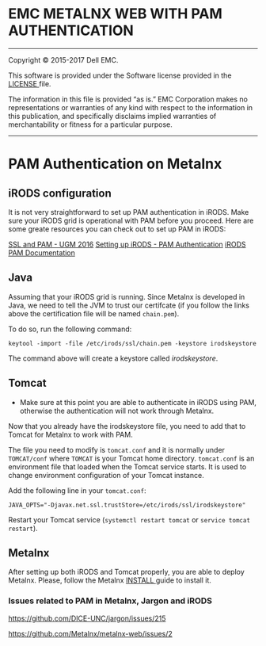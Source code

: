 EMC METALNX WEB WITH PAM AUTHENTICATION
=======================================

----------------------------------

Copyright © 2015-2017 Dell EMC.

This software is provided under the Software license provided in the <a href="LICENSE"> LICENSE </a> file.

The information in this file is provided “as is.” EMC Corporation makes no representations or warranties of any kind with respect to the information in this publication, and specifically disclaims implied warranties of merchantability or fitness for a particular purpose. 

-------------------------------- 

# PAM Authentication on Metalnx

## iRODS configuration

It is not very straightforward to set up PAM authentication in iRODS. Make sure your iRODS grid is operational with PAM before you proceed. Here are some greate resources you can check out to set up PAM in iRODS:

[SSL and PAM - UGM 2016](http://slides.com/irods/ugm2016-ssl-and-pam#/)
[Setting up iRODS - PAM Authentication](http://slides.com/irods/irods-pam#/)
[iRODS PAM Documentation](https://docs.irods.org/4.1.10/manual/authentication/#pam)

## Java

Assuming that your iRODS grid is running. Since Metalnx is developed in Java, we need to tell the JVM to trust our certifcate (if you follow the links above the certification file will be named `chain.pem`).

To do so, run the following command:

	keytool -import -file /etc/irods/ssl/chain.pem -keystore irodskeystore

The command above will create a keystore called *irodskeystore*.

## Tomcat

* Make sure at this point you are able to authenticate in iRODS using PAM, otherwise the authentication will not work through Metalnx.

Now that you already have the irodskeystore file, you need to add that to Tomcat for Metalnx to work with PAM.

The file you need to modify is `tomcat.conf` and it is normally under `TOMCAT/conf` where `TOMCAT` is your Tomcat home directory. `tomcat.conf` is an environment file that loaded when the Tomcat service starts. It is used 
to change environment configuration of your Tomcat instance.

Add the following line in your `tomcat.conf`:

```
JAVA_OPTS="-Djavax.net.ssl.trustStore=/etc/irods/ssl/irodskeystore"
```

Restart your Tomcat service (`systemctl restart tomcat` or `service tomcat restart`).

## Metalnx 

After setting up both iRODS and Tomcat properly, you are able to deploy Metalnx. Please, follow the Metalnx <a href="INSTALL"> INSTALL </a> guide to install it.


### Issues related to PAM in Metalnx, Jargon and iRODS

https://github.com/DICE-UNC/jargon/issues/215

https://github.com/Metalnx/metalnx-web/issues/2


